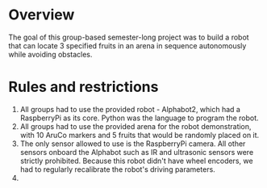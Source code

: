 # Overview
The goal of this group-based semester-long project was to build a robot that can locate 3 specified fruits in an arena in sequence autonomously while avoiding obstacles.

# Rules and restrictions
1. All groups had to use the provided robot - Alphabot2, which had a RaspberryPi as its core. Python was the language to program the robot.
2. All groups had to use the provided arena for the robot demonstration, with 10 AruCo markers and 5 fruits that would be randomly placed on it.
3. The only sensor allowed to use is the RaspberryPi camera. All other sensors onboard the Alphabot such as IR and ultrasonic sensors were strictly prohibited. Because this robot didn't have wheel encoders, we had to regularly recalibrate the robot's driving parameters.
4. 

